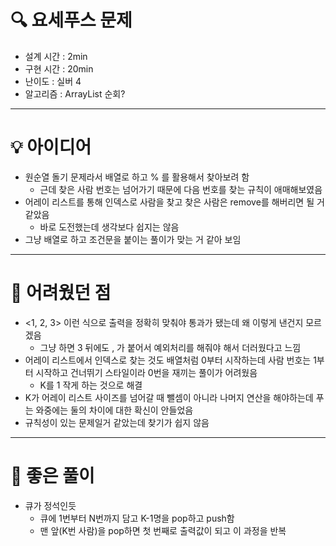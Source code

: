 # 🔍 요세푸스 문제
- 설계 시간 : 2min
- 구현 시간 : 20min
- 난이도 : 실버 4
- 알고리즘 : ArrayList 순회?

---

# 💡 아이디어

- 원순열 돌기 문제라서 배열로 하고 % 를 활용해서 찾아보려 함
    - 근데 찾은 사람 번호는 넘어가기 때문에 다음 번호를 찾는 규칙이 애매해보였음
- 어레이 리스트를 통해 인덱스로 사람을 찾고 찾은 사람은 remove를 해버리면 될 거 같았음
    - 바로 도전했는데 생각보다 쉽지는 않음
- 그냥 배열로 하고 조건문을 붙이는 풀이가 맞는 거 같아 보임

---

# 🧠 어려웠던 점

- <1, 2, 3> 이런 식으로 출력을 정확히 맞춰야 통과가 됐는데 왜 이렇게 낸건지 모르겠음
    - 그냥 하면 3 뒤에도 , 가 붙어서 예외처리를 해줘야 해서 더러웠다고 느낌
- 어레이 리스트에서 인덱스로 찾는 것도 배열처럼 0부터 시작하는데 사람 번호는 1부터 시작하고 건너뛰기 스타일이라 0번을 재끼는 풀이가 어려웠음
    - K를 1 작게 하는 것으로 해결
- K가 어레이 리스트 사이즈를 넘어갈 때 뺄셈이 아니라 나머지 연산을 해야하는데 푸는 와중에는 둘의 차이에 대한 확신이 안들었음
- 규칙성이 있는 문제일거 같았는데 찾기가 쉽지 않음

---

# 🧐 좋은 풀이

- 큐가 정석인듯
    - 큐에 1번부터 N번까지 담고 K-1명을 pop하고 push함
    - 맨 앞(K번 사람)을 pop하면 첫 번째로 출력값이 되고 이 과정을 반복
